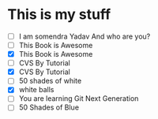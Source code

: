 # This is my stuff
- [ ] I am somendra Yadav And who are you?
- [ ] This Book is Awesome
- [x] This Book is Awesome
- [ ] CVS By Tutorial
- [x] CVS By Tutorial
- [ ] 50 shades of white
- [x] white balls
- [ ] You are learning Git Next Generation
- [ ] 50 Shades of Blue

